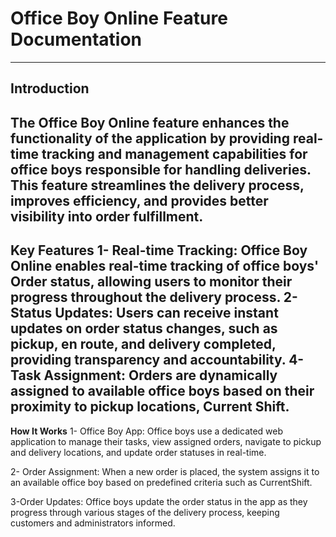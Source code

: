 # Office Boy Online Feature Documentation #
----
**Introduction**
----
The Office Boy Online feature enhances the functionality of the application by providing real-time tracking and management capabilities for office boys responsible for handling deliveries. This feature streamlines the delivery process, improves efficiency, and provides better visibility into order fulfillment.
--
**Key Features**
1- Real-time Tracking: Office Boy Online enables real-time tracking of office boys' Order status, allowing users to monitor their progress throughout the delivery process.
2- Status Updates: Users can receive instant updates on order status changes, such as pickup, en route, and delivery completed, providing transparency and accountability.
4- Task Assignment: Orders are dynamically assigned to available office boys based on their proximity to pickup locations, Current Shift.
--
**How It Works**
1- Office Boy App: Office boys use a dedicated web application to manage their tasks, view assigned orders, navigate to pickup and delivery locations, and update order statuses in real-time.

2- Order Assignment: When a new order is placed, the system assigns it to an available office boy based on predefined criteria such as CurrentShift.

3-Order Updates: Office boys update the order status in the app as they progress through various stages of the delivery process, keeping customers and administrators informed.
